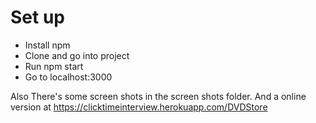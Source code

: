 # Set up
- Install npm
- Clone and go into project
- Run npm start
- Go to localhost:3000

Also There's some screen shots in the screen shots folder. 
And a online version at https://clicktimeinterview.herokuapp.com/DVDStore
